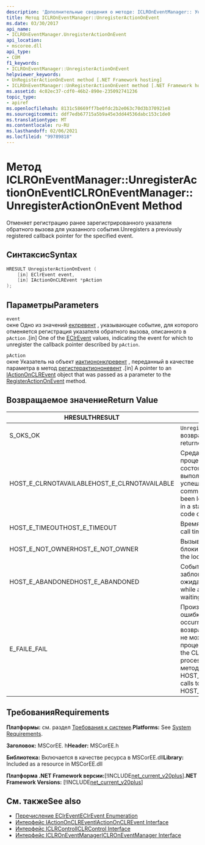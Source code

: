 ```yaml
---
description: 'Дополнительные сведения о методе: ICLROnEventManager:: Унрегистерактиононевент'
title: Метод ICLROnEventManager::UnregisterActionOnEvent
ms.date: 03/30/2017
api_name:
- ICLROnEventManager.UnregisterActionOnEvent
api_location:
- mscoree.dll
api_type:
- COM
f1_keywords:
- ICLROnEventManager::UnregisterActionOnEvent
helpviewer_keywords:
- UnRegisterActionOnEvent method [.NET Framework hosting]
- ICLROnEventManager::UnRegisterActionOnEvent method [.NET Framework hosting]
ms.assetid: 4c02ec37-cdf0-46b2-890e-235092741236
topic_type:
- apiref
ms.openlocfilehash: 8131c58669ff7be0fdc2b2e063c70d3b370921e8
ms.sourcegitcommit: ddf7edb67715a5b9a45e3dd44536dabc153c1de0
ms.translationtype: MT
ms.contentlocale: ru-RU
ms.lasthandoff: 02/06/2021
ms.locfileid: "99789818"
---
```

# <a name="iclroneventmanagerunregisteractiononevent-method"></a><span data-ttu-id="aaafb-103">Метод ICLROnEventManager::UnregisterActionOnEvent</span><span class="sxs-lookup"><span data-stu-id="aaafb-103">ICLROnEventManager::UnregisterActionOnEvent Method</span></span>

<span data-ttu-id="aaafb-104">Отменяет регистрацию ранее зарегистрированного указателя обратного вызова для указанного события.</span><span class="sxs-lookup"><span data-stu-id="aaafb-104">Unregisters a previously registered callback pointer for the specified event.</span></span>  
  
## <a name="syntax"></a><span data-ttu-id="aaafb-105">Синтаксис</span><span class="sxs-lookup"><span data-stu-id="aaafb-105">Syntax</span></span>  
  
```cpp  
HRESULT UnregisterActionOnEvent (  
    [in] EClrEvent event,  
    [in] IActionOnCLREvent *pAction  
);  
```  
  
## <a name="parameters"></a><span data-ttu-id="aaafb-106">Параметры</span><span class="sxs-lookup"><span data-stu-id="aaafb-106">Parameters</span></span>  

 `event`  
 <span data-ttu-id="aaafb-107">окне Одно из значений [еклревент](eclrevent-enumeration.md) , указывающее событие, для которого отменяется регистрация указателя обратного вызова, описанного в `pAction` .</span><span class="sxs-lookup"><span data-stu-id="aaafb-107">[in] One of the [EClrEvent](eclrevent-enumeration.md) values, indicating the event for which to unregister the callback pointer described by `pAction`.</span></span>  
  
 `pAction`  
 <span data-ttu-id="aaafb-108">окне Указатель на объект [иактиононклревент](iactiononclrevent-interface.md) , переданный в качестве параметра в метод [регистерактиононевент](iclroneventmanager-registeractiononevent-method.md) .</span><span class="sxs-lookup"><span data-stu-id="aaafb-108">[in] A pointer to an [IActionOnCLREvent](iactiononclrevent-interface.md) object that was passed as a parameter to the [RegisterActionOnEvent](iclroneventmanager-registeractiononevent-method.md) method.</span></span>  
  
## <a name="return-value"></a><span data-ttu-id="aaafb-109">Возвращаемое значение</span><span class="sxs-lookup"><span data-stu-id="aaafb-109">Return Value</span></span>  
  
|<span data-ttu-id="aaafb-110">HRESULT</span><span class="sxs-lookup"><span data-stu-id="aaafb-110">HRESULT</span></span>|<span data-ttu-id="aaafb-111">Описание:</span><span class="sxs-lookup"><span data-stu-id="aaafb-111">Description</span></span>|  
|-------------|-----------------|  
|<span data-ttu-id="aaafb-112">S_OK</span><span class="sxs-lookup"><span data-stu-id="aaafb-112">S_OK</span></span>|<span data-ttu-id="aaafb-113">`UnregisterActionOnEvent` успешно возвращено.</span><span class="sxs-lookup"><span data-stu-id="aaafb-113">`UnregisterActionOnEvent` returned successfully.</span></span>|  
|<span data-ttu-id="aaafb-114">HOST_E_CLRNOTAVAILABLE</span><span class="sxs-lookup"><span data-stu-id="aaafb-114">HOST_E_CLRNOTAVAILABLE</span></span>|<span data-ttu-id="aaafb-115">Среда CLR не была загружена в процесс, или среда CLR находится в состоянии, в котором она не может выполнить управляемый код или успешно обработать вызов.</span><span class="sxs-lookup"><span data-stu-id="aaafb-115">The common language runtime (CLR) has not been loaded into a process, or the CLR is in a state in which it cannot run managed code or process the call successfully.</span></span>|  
|<span data-ttu-id="aaafb-116">HOST_E_TIMEOUT</span><span class="sxs-lookup"><span data-stu-id="aaafb-116">HOST_E_TIMEOUT</span></span>|<span data-ttu-id="aaafb-117">Время ожидания вызова истекло.</span><span class="sxs-lookup"><span data-stu-id="aaafb-117">The call timed out.</span></span>|  
|<span data-ttu-id="aaafb-118">HOST_E_NOT_OWNER</span><span class="sxs-lookup"><span data-stu-id="aaafb-118">HOST_E_NOT_OWNER</span></span>|<span data-ttu-id="aaafb-119">Вызывающий объект не владеет блокировкой.</span><span class="sxs-lookup"><span data-stu-id="aaafb-119">The caller does not own the lock.</span></span>|  
|<span data-ttu-id="aaafb-120">HOST_E_ABANDONED</span><span class="sxs-lookup"><span data-stu-id="aaafb-120">HOST_E_ABANDONED</span></span>|<span data-ttu-id="aaafb-121">Событие было отменено, пока заблокированный поток или волокно ожидают его.</span><span class="sxs-lookup"><span data-stu-id="aaafb-121">An event was canceled while a blocked thread or fiber was waiting on it.</span></span>|  
|<span data-ttu-id="aaafb-122">E_FAIL</span><span class="sxs-lookup"><span data-stu-id="aaafb-122">E_FAIL</span></span>|<span data-ttu-id="aaafb-123">Произошла неизвестная фатальная ошибка.</span><span class="sxs-lookup"><span data-stu-id="aaafb-123">An unknown catastrophic failure occurred.</span></span> <span data-ttu-id="aaafb-124">После того как метод возвращает E_FAIL, среда CLR больше не может использоваться в процессе.</span><span class="sxs-lookup"><span data-stu-id="aaafb-124">After a method returns E_FAIL, the CLR is no longer usable within the process.</span></span> <span data-ttu-id="aaafb-125">Последующие вызовы методов размещения возвращают HOST_E_CLRNOTAVAILABLE.</span><span class="sxs-lookup"><span data-stu-id="aaafb-125">Subsequent calls to hosting methods return HOST_E_CLRNOTAVAILABLE.</span></span>|  
  
## <a name="requirements"></a><span data-ttu-id="aaafb-126">Требования</span><span class="sxs-lookup"><span data-stu-id="aaafb-126">Requirements</span></span>  

 <span data-ttu-id="aaafb-127">**Платформы:** см. раздел [Требования к системе](../../get-started/system-requirements.md).</span><span class="sxs-lookup"><span data-stu-id="aaafb-127">**Platforms:** See [System Requirements](../../get-started/system-requirements.md).</span></span>  
  
 <span data-ttu-id="aaafb-128">**Заголовок:** MSCorEE. h</span><span class="sxs-lookup"><span data-stu-id="aaafb-128">**Header:** MSCorEE.h</span></span>  
  
 <span data-ttu-id="aaafb-129">**Библиотека:** Включается в качестве ресурса в MSCorEE.dll</span><span class="sxs-lookup"><span data-stu-id="aaafb-129">**Library:** Included as a resource in MSCorEE.dll</span></span>  
  
 <span data-ttu-id="aaafb-130">**Платформа .NET Framework версии:**[!INCLUDE[net_current_v20plus](../../../../includes/net-current-v20plus-md.md)]</span><span class="sxs-lookup"><span data-stu-id="aaafb-130">**.NET Framework Versions:** [!INCLUDE[net_current_v20plus](../../../../includes/net-current-v20plus-md.md)]</span></span>  
  
## <a name="see-also"></a><span data-ttu-id="aaafb-131">См. также</span><span class="sxs-lookup"><span data-stu-id="aaafb-131">See also</span></span>

- [<span data-ttu-id="aaafb-132">Перечисление EClrEvent</span><span class="sxs-lookup"><span data-stu-id="aaafb-132">EClrEvent Enumeration</span></span>](eclrevent-enumeration.md)
- [<span data-ttu-id="aaafb-133">Интерфейс IActionOnCLREvent</span><span class="sxs-lookup"><span data-stu-id="aaafb-133">IActionOnCLREvent Interface</span></span>](iactiononclrevent-interface.md)
- [<span data-ttu-id="aaafb-134">Интерфейс ICLRControl</span><span class="sxs-lookup"><span data-stu-id="aaafb-134">ICLRControl Interface</span></span>](iclrcontrol-interface.md)
- [<span data-ttu-id="aaafb-135">Интерфейс ICLROnEventManager</span><span class="sxs-lookup"><span data-stu-id="aaafb-135">ICLROnEventManager Interface</span></span>](iclroneventmanager-interface.md)
